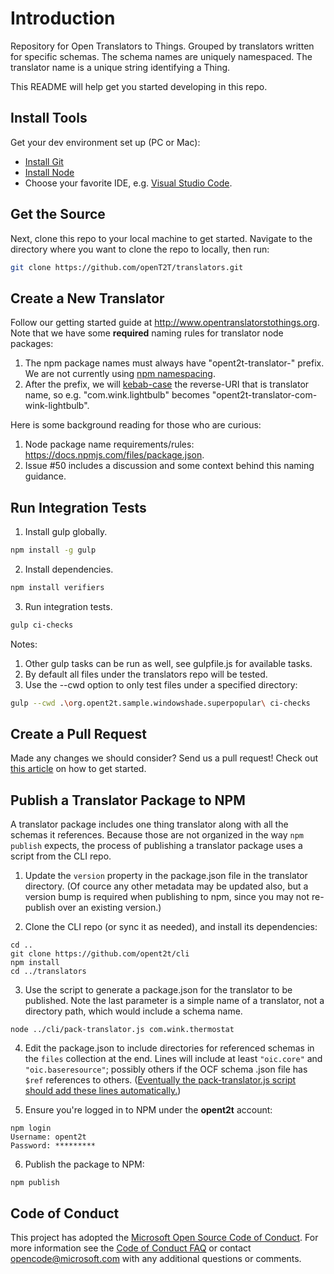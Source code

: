 # Introduction
Repository for Open Translators to Things. Grouped by translators written for specific schemas. The schema names are uniquely namespaced.
The translator name is a unique string identifying a Thing.

This README will help get you started developing in this repo.

## Install Tools

Get your dev environment set up (PC or Mac):
* [Install Git](http://git-scm.com/downloads)
* [Install Node](https://nodejs.org/en/download/)
* Choose your favorite IDE, e.g. [Visual Studio Code](https://code.visualstudio.com/).

## Get the Source

Next, clone this repo to your local machine to get started. Navigate to the directory where you want to clone the repo
to locally, then run:

```bash
git clone https://github.com/openT2T/translators.git
```

## Create a New Translator

Follow our getting started guide at http://www.opentranslatorstothings.org. Note that we have some **required** naming rules for translator node packages:

1. The npm package names must always have "opent2t-translator-" prefix. We are not currently using [npm namespacing](https://docs.npmjs.com/getting-started/scoped-packages).
2. After the prefix, we will [kebab-case](http://c2.com/cgi/wiki?KebabCase) the reverse-URI that is translator name, so e.g. "com.wink.lightbulb" becomes "opent2t-translator-com-wink-lightbulb".

Here is some background reading for those who are curious:
1. Node package name requirements/rules: https://docs.npmjs.com/files/package.json.
2. Issue #50 includes a discussion and some context behind this naming guidance.

## Run Integration Tests

1. Install gulp globally.
```bash
npm install -g gulp
```

2. Install dependencies.
```bash
npm install verifiers
```

3. Run integration tests.
```bash
gulp ci-checks
```

Notes:
1. Other gulp tasks can be run as well, see gulpfile.js for available tasks.
2. By default all files under the translators repo will be tested.
3. Use the --cwd option to only test files under a specified directory:
```bash
gulp --cwd .\org.opent2t.sample.windowshade.superpopular\ ci-checks
```

## Create a Pull Request
Made any changes we should consider? Send us a pull request! Check out [this article](https://help.github.com/articles/creating-a-pull-request/)
on how to get started.

## Publish a Translator Package to NPM

A translator package includes one thing translator along with all the schemas
it references. Because those are not organized in the way `npm publish`
expects, the process of publishing a translator package uses a script from
the CLI repo.

1. Update the `version` property in the package.json file in the translator
directory. (Of cource any other metadata may be updated also, but a version
bump is required when publishing to npm, since you may not re-publish over an
existing version.)

2. Clone the CLI repo (or sync it as needed), and install its dependencies:

```
cd ..
git clone https://github.com/opent2t/cli
npm install
cd ../translators
```

3. Use the script to generate a package.json for the translator to be
published. Note the last parameter is a simple name of a translator,
not a directory path, which would include a schema name.

```
node ../cli/pack-translator.js com.wink.thermostat
```

4. Edit the package.json to include directories for referenced schemas in the
`files` collection at the end. Lines will include at least `"oic.core"` and
`"oic.baseresource"`; possibly others if the OCF schema .json file has `$ref`
references to others. ([Eventually the pack-translator.js script should add
these lines automatically.](https://github.com/openT2T/opent2t-cli/issues/7))

5. Ensure you're logged in to NPM under the **opent2t** account:

```
npm login
Username: opent2t
Password: *********
```

6. Publish the package to NPM:
```
npm publish
```

## Code of Conduct
This project has adopted the [Microsoft Open Source Code of Conduct](https://opensource.microsoft.com/codeofconduct/). For more information see the [Code of Conduct FAQ](https://opensource.microsoft.com/codeofconduct/faq/) or contact [opencode@microsoft.com](mailto:opencode@microsoft.com) with any additional questions or comments.

